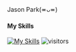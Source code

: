 #
Jason Park(≖ᴗ≖)
#### My Skills
[![My Skills](https://skillicons.dev/icons?i=html,css,github,java,tailwind,eclipse,electron)](https://skillicons.dev)
![visitors](https://visitor-badge.glitch.me/badge?page_id=jas1106.visitor-badge)
<!--
**jas1106/jas1106** is a ✨ _special_ ✨ repository because its `README.md` (this file) appears on your GitHub profile.

Here are some ideas to get you started:

- 🔭 I’m currently working on ...
- 🌱 I’m currently learning ...
- 👯 I’m looking to collaborate on ...
- 🤔 I’m looking for help with ...
- 💬 Ask me about ...
- 📫 How to reach me: ...
- 😄 Pronouns: ...
- ⚡ Fun fact: ...
-->

